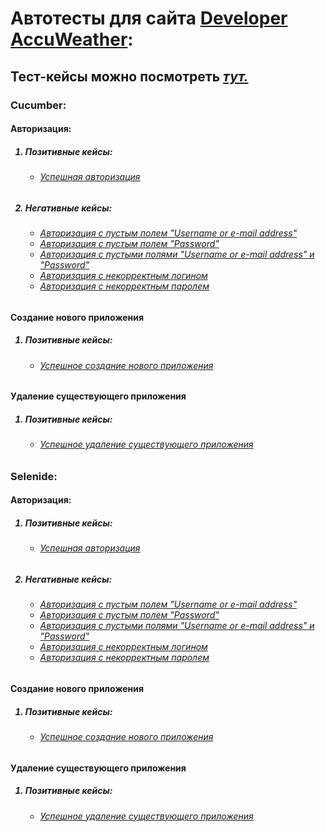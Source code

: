 <h1>Автотесты для сайта <a href="https://developer.accuweather.com/">Developer AccuWeather</a>:</h1>

<h2><b>Тест-кейсы можно посмотреть <i><a href="https://docs.google.com/spreadsheets/d/19OGLU2VpDEI8ScSmPuKU6Esxt392eqM6eLdnv9mRHrI/edit?usp=sharing">тут.</a></i><b></h2>
  
<h3>Cucumber:</h3>
  
<h4>Авторизация:</h4>
  
<ol>
  <h5><li>Позитивные кейсы:</li></h5>
    <h6><ul>
      <li>
        <i><a href="https://github.com/Purvich/AccuWeatherWebUIAutotests/blob/master/src/test/java/cucumber/authorization/positive/Success%20Authorization.feature">Успешная авторизация</a></i>
      </li>
    </ul></h6>
  
  <h5><li>Негативные кейсы:</li></h5>
    <h6><ul>
      <li>
        <i><a href="https://github.com/Purvich/AccuWeatherWebUIAutotests/blob/master/src/test/java/cucumber/authorization/negative/Authorization%20with%20an%20empty%20login%20field.feature">Авторизация с пустым полем "Username or e-mail address"</a></i>
      </li>
      <li>
        <i><a href="https://github.com/Purvich/AccuWeatherWebUIAutotests/blob/master/src/test/java/cucumber/authorization/negative/Authorization%20with%20an%20empty%20password%20field.feature">Авторизация с пустым полем "Password"</a></i>
      </li>
      <li>
        <i><a href="https://github.com/Purvich/AccuWeatherWebUIAutotests/blob/master/src/test/java/cucumber/authorization/negative/Authorization%20with%20empty%20login%20and%20password%20fields.feature">Авторизация с пустыми полями "Username or e-mail address" и "Password"</a></i>
      </li>
      <li>
        <i><a href="https://github.com/Purvich/AccuWeatherWebUIAutotests/blob/master/src/test/java/cucumber/authorization/negative/Authorization%20with%20incorrect%20login.feature">Авторизация с некорректным логином</a></i>
      </li>
      <li>
        <i><a href="https://github.com/Purvich/AccuWeatherWebUIAutotests/blob/master/src/test/java/cucumber/authorization/negative/Authorization%20with%20incorrect%20password.feature">Авторизация с некорректным паролем</a></i>
      </li>
    </ul></h6>
  </ol>
  
<h4>Создание нового приложения</h4>
  <ol>
  <h5><li>Позитивные кейсы:</li></h5>
    <ul>
      <li>
        <h6><i><a href="">Успешное создание нового приложения</a></i></h6>
      </li>
    </ul>
  </ol>
  
<h4>Удаление существующего приложения</h4>
<ol>
  <h5><li>Позитивные кейсы:</li></h5>
    <h6><ul>
      <li>
        <i><a href="">Успешное удаление существующего приложения</a></i>
      </li>
      </ul></h6>
  </ol>
  
  
<h3>Selenide:</h3>
  
<h4>Авторизация:</h4>
  
<ol>
  <h5><li>Позитивные кейсы:</li></h5>
    <h6><ul>
      <li>
        <i><a href="https://github.com/Purvich/AccuWeatherWebUIAutotests/blob/master/src/test/java/selenide/authorization/positive/SuccessAuthorizationTest.java">Успешная авторизация</a></i>
      </li>
      </ul></h6>
  
  <h5><li><i>Негативные кейсы:</i></li></h5>
    <h6><ul>
      <li>
        <i><a href="https://github.com/Purvich/AccuWeatherWebUIAutotests/blob/master/src/test/java/selenide/authorization/negative/AuthorizationWithAnEmptyLoginFieldTest.java">Авторизация с пустым полем "Username or e-mail address"</a></i>
      </li>
      <li>
        <i><a href="https://github.com/Purvich/AccuWeatherWebUIAutotests/blob/master/src/test/java/selenide/authorization/negative/AuthorizationWithAnEmptyPasswordFieldTest.java">Авторизация с пустым полем "Password"</a></i>
      </li>
      <li>
        <i><a href="https://github.com/Purvich/AccuWeatherWebUIAutotests/blob/master/src/test/java/selenide/authorization/negative/AuthorizationWithEmptyLoginAndPasswordFieldsTest.java">Авторизация с пустыми полями "Username or e-mail address" и "Password"</a></i>
      </li>
      <li>
        <i><a href="https://github.com/Purvich/AccuWeatherWebUIAutotests/blob/master/src/test/java/selenide/authorization/negative/AuthorizationWithIncorrectLoginTest.java">Авторизация с некорректным логином</a></i>
      </li>
      <li>
        <i><a href="https://github.com/Purvich/AccuWeatherWebUIAutotests/blob/master/src/test/java/selenide/authorization/negative/AuthorizationWithIncorrectPasswordTest.java">Авторизация с некорректным паролем</a></i>
      </li>
    </ul></h6>
  </ol>
  
<h4>Создание нового приложения</h4>
  <ol>
  <h5><li>Позитивные кейсы:</li></h5>
    <ul>
      <li>
        <h6><i><a href="https://github.com/Purvich/AccuWeatherWebUIAutotests/blob/master/src/test/java/selenide/creatingANewApplication/CreatingANewApplicationTest.java">Успешное создание нового приложения</a></i></h6>
      </li>
    </ul>
  </ol>
  
<h4>Удаление существующего приложения</h4>
<ol>
  <h5><li>Позитивные кейсы:</li></h5>
    <h6><ul>
      <li>
        <i><a href="https://github.com/Purvich/AccuWeatherWebUIAutotests/blob/master/src/test/java/selenide/uninstallingAnApplication/uninstallingAnApplicationTest.java">Успешное удаление существующего приложения</a></i>
      </li>
      </ul></h6>
  </ol>
